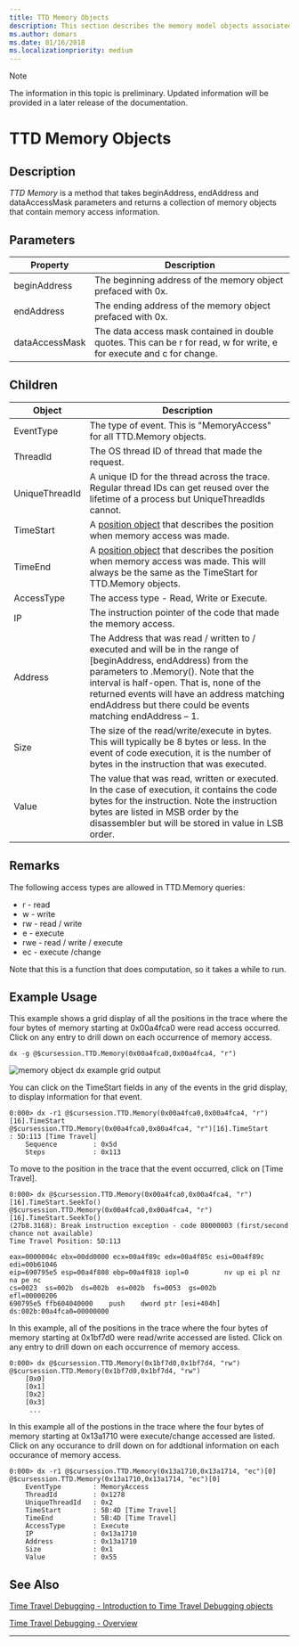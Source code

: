 ```yaml
---
title: TTD Memory Objects
description: This section describes the memory model objects associated with time travel debugging.
ms.author: domars
ms.date: 01/16/2018
ms.localizationpriority: medium
---
```


> [!NOTE]
> The information in this topic is preliminary. Updated information will be provided in a later release of the documentation. 
>

# TTD Memory Objects
## Description
*TTD Memory* is a method that takes beginAddress, endAddress and dataAccessMask parameters and returns a collection of memory objects that contain memory access information.

## Parameters
| Property | Description |
| --- | --- |
| beginAddress | The beginning address of the memory object prefaced with 0x.|
| endAddress| The ending address of the memory object prefaced with 0x.|
| dataAccessMask |The data access mask contained in double quotes. This can be r for read, w for write, e for execute and c for change. |


## Children
| Object      | Description |
| ----------- | ----------- |
| EventType  |	The type of event. This is "MemoryAccess" for all TTD.Memory objects. |
| ThreadId   |	The OS thread ID of thread that made the request. |
| UniqueThreadId |	 A unique ID for the thread across the trace. Regular thread IDs can get reused over the lifetime of a process but UniqueThreadIds cannot. |
| TimeStart | A [position object](time-travel-debugging-position-objects.md) that describes the position when memory access was made. |
| TimeEnd | A [position object](time-travel-debugging-position-objects.md) that describes the position when memory access was made. This will always be the same as the TimeStart for TTD.Memory objects.
| AccessType |	The access type - Read, Write or Execute. |
| IP         |  The instruction pointer of the code that made the memory access. |
| Address    |	The Address that was read / written to / executed and will be in the range of [beginAddress, endAddress) from the parameters to .Memory().  Note that the interval is half-open.  That is, none of the returned events will have an address matching endAddress but there could be events matching endAddress – 1.|
| Size       |	The size of the read/write/execute in bytes. This will typically be 8 bytes or less. In the event of code execution, it is the number of bytes in the instruction that was executed. |
| Value   |	The value that was read, written or executed. In the case of execution, it contains the code bytes for the instruction. Note the instruction bytes are listed in MSB order by the disassembler but will be stored in value in LSB order. |


## Remarks

The following access types are allowed in TTD.Memory queries:

-	r - read
-	w - write
-	rw - read / write
-	e - execute
-	rwe - read / write / execute
-	ec - execute /change

Note that this is a function that does computation, so it takes a while to run. 


## Example Usage

This example shows a grid display of all the positions in the trace where the four bytes of memory starting at 0x00a4fca0 were read access occurred. Click on any entry to drill down on each occurrence of memory access.

```
dx -g @$cursession.TTD.Memory(0x00a4fca0,0x00a4fca4, "r")
```

![memory object dx example grid output](images/ttd-time-travel-memory-object-dx-output.png) 

You can click on the TimeStart fields in any of the events in the grid display, to display information for that event. 

```
0:000> dx -r1 @$cursession.TTD.Memory(0x00a4fca0,0x00a4fca4, "r")[16].TimeStart
@$cursession.TTD.Memory(0x00a4fca0,0x00a4fca4, "r")[16].TimeStart                 : 5D:113 [Time Travel]
    Sequence         : 0x5d
    Steps            : 0x113
```

To move to the position in the trace that the event occurred, click on [Time Travel].

```
0:000> dx @$cursession.TTD.Memory(0x00a4fca0,0x00a4fca4, "r")[16].TimeStart.SeekTo()
@$cursession.TTD.Memory(0x00a4fca0,0x00a4fca4, "r")[16].TimeStart.SeekTo()
(27b8.3168): Break instruction exception - code 80000003 (first/second chance not available)
Time Travel Position: 5D:113

eax=0000004c ebx=00dd0000 ecx=00a4f89c edx=00a4f85c esi=00a4f89c edi=00b61046
eip=690795e5 esp=00a4f808 ebp=00a4f818 iopl=0         nv up ei pl nz na pe nc
cs=0023  ss=002b  ds=002b  es=002b  fs=0053  gs=002b             efl=00000206
690795e5 ffb604040000    push    dword ptr [esi+404h] ds:002b:00a4fca0=00000000
```

In this example, all of the positions in the trace where the four bytes of memory starting at 0x1bf7d0 were read/write accessed are listed. Click on any entry to drill down on each occurrence of memory access.

```
0:000> dx @$cursession.TTD.Memory(0x1bf7d0,0x1bf7d4, "rw")
@$cursession.TTD.Memory(0x1bf7d0,0x1bf7d4, "rw")                
    [0x0]           
    [0x1]           
    [0x2]           
    [0x3]           
     ...

```
In this example all of the postions in the trace where the four bytes of memory starting at 0x13a1710 were execute/change accessed are listed. Click on any occurance to drill down on for addtional information on each occurance of memory access.  

```
0:000> dx -r1 @$cursession.TTD.Memory(0x13a1710,0x13a1714, "ec")[0]
@$cursession.TTD.Memory(0x13a1710,0x13a1714, "ec")[0]                
    EventType        : MemoryAccess
    ThreadId         : 0x1278
    UniqueThreadId   : 0x2
    TimeStart        : 5B:4D [Time Travel]
    TimeEnd          : 5B:4D [Time Travel]
    AccessType       : Execute
    IP               : 0x13a1710
    Address          : 0x13a1710
    Size             : 0x1
    Value            : 0x55
```



## See Also

[Time Travel Debugging - Introduction to Time Travel Debugging objects](time-travel-debugging-object-model.md)

[Time Travel Debugging - Overview](time-travel-debugging-overview.md)

---


